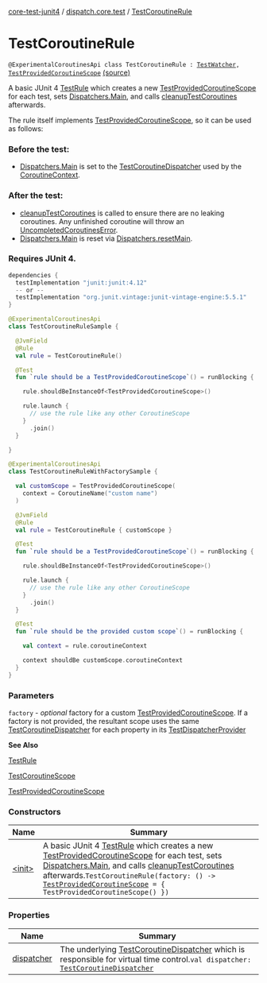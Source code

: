[core-test-junit4](../../index.md) / [dispatch.core.test](../index.md) / [TestCoroutineRule](./index.md)

# TestCoroutineRule

`@ExperimentalCoroutinesApi class TestCoroutineRule : `[`TestWatcher`](https://junit.org/junit4/javadoc/latest/org/junit/rules/TestWatcher.html)`, `[`TestProvidedCoroutineScope`](https://rbusarow.github.io/Dispatch/core-test/dispatch.core.test/-test-provided-coroutine-scope/index.md) [(source)](https://github.com/RBusarow/Dispatch/tree/master/core-test-junit4/src/main/java/dispatch/core/test/TestCoroutineRule.kt#L58)

A basic JUnit 4 [TestRule](https://junit.org/junit4/javadoc/latest/org/junit/rules/TestRule.html) which creates a new [TestProvidedCoroutineScope](https://rbusarow.github.io/Dispatch/core-test/dispatch.core.test/-test-provided-coroutine-scope/index.md) for each test,
sets [Dispatchers.Main](https://kotlin.github.io/kotlinx.coroutines/kotlinx-coroutines-core/kotlinx.coroutines/-dispatchers/-main.html), and calls [cleanupTestCoroutines](https://rbusarow.github.io/Dispatch/core-test/dispatch.core.test/-test-coroutine-rule/cleanup-test-coroutines.md) afterwards.

The rule itself implements [TestProvidedCoroutineScope](https://rbusarow.github.io/Dispatch/core-test/dispatch.core.test/-test-provided-coroutine-scope/index.md), so it can be used as follows:

### Before the test:

* [Dispatchers.Main](https://kotlin.github.io/kotlinx.coroutines/kotlinx-coroutines-core/kotlinx.coroutines/-dispatchers/-main.html) is set to the [TestCoroutineDispatcher](https://kotlin.github.io/kotlinx.coroutines/kotlinx-coroutines-test/kotlinx.coroutines.test/-test-coroutine-dispatcher/index.html) used by the [CoroutineContext](https://kotlinlang.org/api/latest/jvm/stdlib/kotlin.coroutines/-coroutine-context/index.html).

### After the test:

* [cleanupTestCoroutines](https://rbusarow.github.io/Dispatch/core-test/dispatch.core.test/-test-coroutine-rule/cleanup-test-coroutines.md) is called to ensure there are no leaking coroutines.  Any unfinished coroutine
will throw an [UncompletedCoroutinesError](https://kotlin.github.io/kotlinx.coroutines/kotlinx-coroutines-test/kotlinx.coroutines.test/-uncompleted-coroutines-error/index.html).
* [Dispatchers.Main](https://kotlin.github.io/kotlinx.coroutines/kotlinx-coroutines-core/kotlinx.coroutines/-dispatchers/-main.html) is reset via [Dispatchers.resetMain](https://kotlin.github.io/kotlinx.coroutines/kotlinx-coroutines-test/kotlinx.coroutines.test/kotlinx.coroutines.-dispatchers/reset-main.html).

### Requires JUnit 4.

``` groovy
dependencies {
  testImplementation "junit:junit:4.12"
  -- or --
  testImplementation "org.junit.vintage:junit-vintage-engine:5.5.1"
}
```

``` kotlin
@ExperimentalCoroutinesApi
class TestCoroutineRuleSample {

  @JvmField
  @Rule
  val rule = TestCoroutineRule()

  @Test
  fun `rule should be a TestProvidedCoroutineScope`() = runBlocking {

    rule.shouldBeInstanceOf<TestProvidedCoroutineScope>()

    rule.launch {
      // use the rule like any other CoroutineScope
    }
      .join()
  }

}
```

``` kotlin
@ExperimentalCoroutinesApi
class TestCoroutineRuleWithFactorySample {

  val customScope = TestProvidedCoroutineScope(
    context = CoroutineName("custom name")
  )

  @JvmField
  @Rule
  val rule = TestCoroutineRule { customScope }

  @Test
  fun `rule should be a TestProvidedCoroutineScope`() = runBlocking {

    rule.shouldBeInstanceOf<TestProvidedCoroutineScope>()

    rule.launch {
      // use the rule like any other CoroutineScope
    }
      .join()
  }

  @Test
  fun `rule should be the provided custom scope`() = runBlocking {

    val context = rule.coroutineContext

    context shouldBe customScope.coroutineContext
  }
}
```

### Parameters

`factory` - *optional* factory for a custom [TestProvidedCoroutineScope](https://rbusarow.github.io/Dispatch/core-test/dispatch.core.test/-test-provided-coroutine-scope/index.md).  If a factory is not provided,
the resultant scope uses the same [TestCoroutineDispatcher](https://kotlin.github.io/kotlinx.coroutines/kotlinx-coroutines-test/kotlinx.coroutines.test/-test-coroutine-dispatcher/index.html) for each property in its [TestDispatcherProvider](https://rbusarow.github.io/Dispatch/core-test/dispatch.core.test/-test-dispatcher-provider/index.md)

**See Also**

[TestRule](https://junit.org/junit4/javadoc/latest/org/junit/rules/TestRule.html)

[TestCoroutineScope](https://kotlin.github.io/kotlinx.coroutines/kotlinx-coroutines-test/kotlinx.coroutines.test/-test-coroutine-scope/index.html)

[TestProvidedCoroutineScope](https://rbusarow.github.io/Dispatch/core-test/dispatch.core.test/-test-provided-coroutine-scope/index.md)

### Constructors

| Name | Summary |
|---|---|
| [&lt;init&gt;](-init-.md) | A basic JUnit 4 [TestRule](https://junit.org/junit4/javadoc/latest/org/junit/rules/TestRule.html) which creates a new [TestProvidedCoroutineScope](https://rbusarow.github.io/Dispatch/core-test/dispatch.core.test/-test-provided-coroutine-scope/index.md) for each test, sets [Dispatchers.Main](https://kotlin.github.io/kotlinx.coroutines/kotlinx-coroutines-core/kotlinx.coroutines/-dispatchers/-main.html), and calls [cleanupTestCoroutines](https://rbusarow.github.io/Dispatch/core-test/dispatch.core.test/-test-coroutine-rule/cleanup-test-coroutines.md) afterwards.`TestCoroutineRule(factory: () -> `[`TestProvidedCoroutineScope`](https://rbusarow.github.io/Dispatch/core-test/dispatch.core.test/-test-provided-coroutine-scope/index.md)` = { TestProvidedCoroutineScope() })` |

### Properties

| Name | Summary |
|---|---|
| [dispatcher](dispatcher.md) | The underlying [TestCoroutineDispatcher](https://kotlin.github.io/kotlinx.coroutines/kotlinx-coroutines-test/kotlinx.coroutines.test/-test-coroutine-dispatcher/index.html) which is responsible for virtual time control.`val dispatcher: `[`TestCoroutineDispatcher`](https://kotlin.github.io/kotlinx.coroutines/kotlinx-coroutines-test/kotlinx.coroutines.test/-test-coroutine-dispatcher/index.html) |
